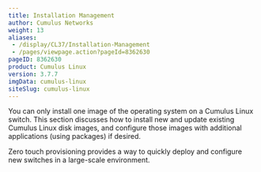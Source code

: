 ```yaml
---
title: Installation Management
author: Cumulus Networks
weight: 13
aliases:
 - /display/CL37/Installation-Management
 - /pages/viewpage.action?pageId=8362630
pageID: 8362630
product: Cumulus Linux
version: 3.7.7
imgData: cumulus-linux
siteSlug: cumulus-linux
---
```

You can only install one image of the operating system on a Cumulus
Linux switch. This section discusses how to install new and update
existing Cumulus Linux disk images, and configure those images with
additional applications (using packages) if desired.

Zero touch provisioning provides a way to quickly deploy and configure
new switches in a large-scale environment.

<article id="html-search-results" class="ht-content" style="display: none;">

</article>

<footer id="ht-footer">

</footer>
